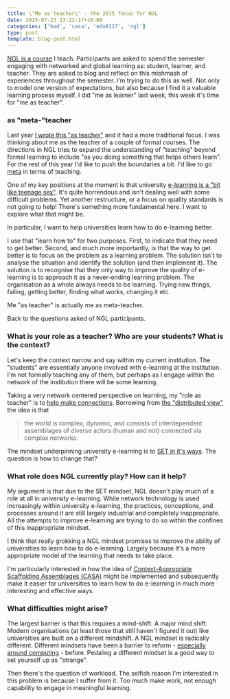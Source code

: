```yaml
---
title: \"Me as teacher\" - the 2015 focus for NGL
date: 2015-07-23 13:22:17+10:00
categories: ['bad', 'casa', 'edu8117', 'ngl']
type: post
template: blog-post.html
---
```

[NGL is a course](http://netgl.wordpress.com/) I teach. Participants are asked to spend the semester engaging with networked and global learning as: student, learner, and teacher. They are asked to blog and reflect on this mishmash of experiences throughout the semester. I'm trying to do this as well. Not only to model one version of expectations, but also because I find it a valuable learning process myself. I did "me as learner" last week, this week it's time for "me as teacher".

### as "meta-"teacher

Last year [I wrote this "as teacher"](/blog2/2014/07/27/me-as-a-teacher/) and it had a more traditional focus. I was thinking about me as the teacher of a couple of formal courses. The directions in NGL tries to expand the understanding of "teaching" beyond formal learning to include "as you doing something that helps others learn". For the rest of this year I'd like to push the boundaries a bit. I'd like to go [meta](https://en.wikipedia.org/wiki/Meta) in terms of teaching.

One of my key positions at the moment is that university [e-learning is a "bit like teenage sex"](http://www.usq.edu.au/learning-teaching/USQSalon/JonesAlbion). It's quite horrendous and isn't dealing well with some difficult problems. Yet another restructure, or a focus on quality standards is not going to help! There's something more fundamental here. I want to explore what that might be.

In particular, I want to help universities learn how to do e-learning better.

I use that "learn how to" for two purposes. First, to indicate that they need to get better. Second, and much more importantly, is that the way to get better is to focus on the problem as a learning problem. The solution isn't to analyse the situation and identify the solution (and then implement it). The solution is to recognise that they only way to improve the quality of e-learning is to approach it as a never-ending learning problem. The organisation as a whole always needs to be learning. Trying new things, failing, getting better, finding what works, changing it etc.

Me "as teacher" is actually me as meta-teacher.

Back to the questions asked of NGL participants.

### What is your role as a teacher? Who are your students? What is the context?

Let's keep the context narrow and say within my current institution. The "students" are essentially anyone involved with e-learning at the institution. I'm not formally teaching any of them, but perhaps as I engage within the network of the institution there will be some learning.

Taking a very network centered perspective on learning, my "role as teacher" is to [help make connections](/blog2/2015/01/13/this-year-its-all-about-the-connections/). Borrowing from [the "distributed view"](/blog2/2014/09/21/breaking-bad-to-bridge-the-realityrhetoric-chasm/#badset) the idea is that

> the world is complex, dynamic, and consists of interdependent assemblages of diverse actors (human and not) connected via complex networks.

The mindset underpinning university e-learning is to [SET in it's ways](/blog2/2014/09/21/breaking-bad-to-bridge-the-realityrhetoric-chasm/#badset). The question is how to change that?

### What role does NGL currently play? How can it help?

My argument is that due to the SET mindset, NGL doesn't play much of a role at all in university e-learning. While network technology is used increasingly within university e-learning, the practices, conceptions, and processes around it are still largely industrial and completely inappropriate. All the attempts to improve e-learning are trying to do so within the confines of this inappropriate mindset.

I think that really grokking a NGL mindset promises to improve the ability of universities to learn how to do e-learning. Largely because it's a more appropriate model of the learning that needs to take place.

I'm particularly interested in how the idea of [Context-Appropriate Scaffolding Assemblages (CASA)](/blog2/2015/01/13/this-year-its-all-about-the-connections/#casa) might be implemented and subsequently make it easier for universities to learn how to do e-learning in much more interesting and effective ways.

### What difficulties might arise?

The largest barrier is that this requires a mind-shift. A major mind shift. Modern organisations (at least those that still haven't figured it out) like universities are built on a different mindshift. A NGL mindset is radically different. Different mindsets have been a barrier to reform - [especially around computing](http://www.papert.org/articles/school_reform.html) - before. Pedaling a different mindset is a good way to set yourself up as "strange".

Then there's the question of workload. The selfish reason I'm interested in this problem is because I suffer from it. Too much make work, not enough capability to engage in meaningful learning.